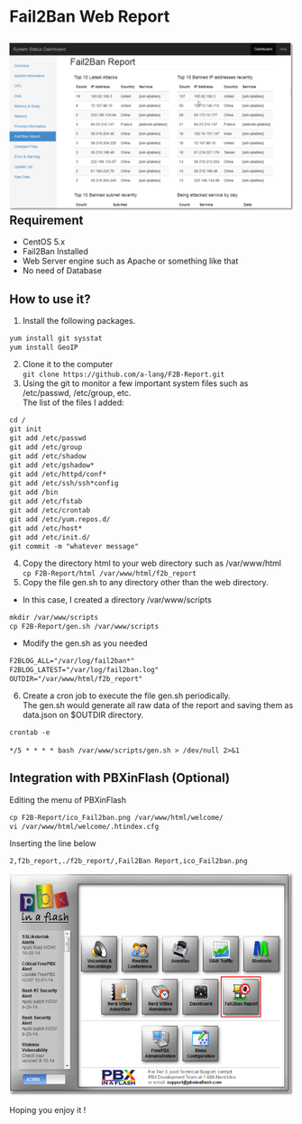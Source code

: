Fail2Ban Web Report
================
![image](https://raw.githubusercontent.com/a-lang/F2B-Report/master/Screenshot.png)
Requirement
------------
* CentOS 5.x
* Fail2Ban Installed
* Web Server engine such as Apache or something like that
* No need of Database

How to use it?
---------------
1. Install the following packages.
 
 ```
 yum install git sysstat
 yum install GeoIP
 ```
2. Clone it to the computer  
 `git clone https://github.com/a-lang/F2B-Report.git` 
3. Using the git to monitor a few important system files such as /etc/passwd, /etc/group, etc.  
 The list of the files I added:
 
 ```
 cd /  
 git init
 git add /etc/passwd
 git add /etc/group
 git add /etc/shadow
 git add /etc/gshadow*
 git add /etc/httpd/conf*
 git add /etc/ssh/ssh*config
 git add /bin
 git add /etc/fstab
 git add /etc/crontab
 git add /etc/yum.repos.d/
 git add /etc/host*
 git add /etc/init.d/ 
 git commit -m "whatever message" 
 ```
4. Copy the directory html to your web directory such as /var/www/html  
 `cp F2B-Report/html /var/www/html/f2b_report`
5. Copy the file gen.sh to any directory other than the web directory.
 - In this case, I created a directory /var/www/scripts
 ```
 mkdir /var/www/scripts
 cp F2B-Report/gen.sh /var/www/scripts 
 ```
 - Modify the gen.sh as you needed
 ```
 F2BLOG_ALL="/var/log/fail2ban*"
 F2BLOG_LATEST="/var/log/fail2ban.log"
 OUTDIR="/var/www/html/f2b_report"
 ```
6. Create a cron job to execute the file gen.sh periodically.  
 The gen.sh would generate all raw data of the report and saving them as data.json on $OUTDIR directory.
 ```
 crontab -e
 
 */5 * * * * bash /var/www/scripts/gen.sh > /dev/null 2>&1
 ```

Integration with PBXinFlash (Optional)
--------------------------------------
Editing the menu of PBXinFlash
```
cp F2B-Report/ico_Fail2ban.png /var/www/html/welcome/
vi /var/www/html/welcome/.htindex.cfg
```
Inserting the line below
```
2,f2b_report,./f2b_report/,Fail2Ban Report,ico_Fail2ban.png
```
![image](https://raw.githubusercontent.com/a-lang/F2B-Report/master/Screenshot2.png)

Hoping you enjoy it !

